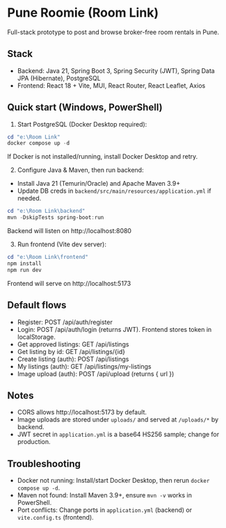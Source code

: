 # Pune Roomie (Room Link)

Full-stack prototype to post and browse broker-free room rentals in Pune.

## Stack
- Backend: Java 21, Spring Boot 3, Spring Security (JWT), Spring Data JPA (Hibernate), PostgreSQL
- Frontend: React 18 + Vite, MUI, React Router, React Leaflet, Axios

## Quick start (Windows, PowerShell)

1) Start PostgreSQL (Docker Desktop required):

```powershell
cd "e:\Room Link"
docker compose up -d
```

If Docker is not installed/running, install Docker Desktop and retry.

2) Configure Java & Maven, then run backend:
- Install Java 21 (Temurin/Oracle) and Apache Maven 3.9+
- Update DB creds in `backend/src/main/resources/application.yml` if needed.

```powershell
cd "e:\Room Link\backend"
mvn -DskipTests spring-boot:run
```

Backend will listen on http://localhost:8080

3) Run frontend (Vite dev server):

```powershell
cd "e:\Room Link\frontend"
npm install
npm run dev
```

Frontend will serve on http://localhost:5173

## Default flows
- Register: POST /api/auth/register
- Login: POST /api/auth/login (returns JWT). Frontend stores token in localStorage.
- Get approved listings: GET /api/listings
- Get listing by id: GET /api/listings/{id}
- Create listing (auth): POST /api/listings
- My listings (auth): GET /api/listings/my-listings
- Image upload (auth): POST /api/upload (returns { url })

## Notes
- CORS allows http://localhost:5173 by default.
- Image uploads are stored under `uploads/` and served at `/uploads/*` by backend.
- JWT secret in `application.yml` is a base64 HS256 sample; change for production.

## Troubleshooting
- Docker not running: Install/start Docker Desktop, then rerun `docker compose up -d`.
- Maven not found: Install Maven 3.9+, ensure `mvn -v` works in PowerShell.
- Port conflicts: Change ports in `application.yml` (backend) or `vite.config.ts` (frontend).
